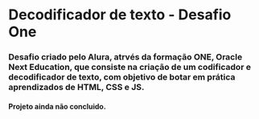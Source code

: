 # Decodificador de texto - Desafio One

### Desafio criado pelo Alura, atrvés da formação ONE, Oracle Next Education, que consiste na criação de um codificador e decodificador de texto, com objetivo de botar em prática aprendizados de HTML, CSS e JS.

#### Projeto ainda não concluido.
